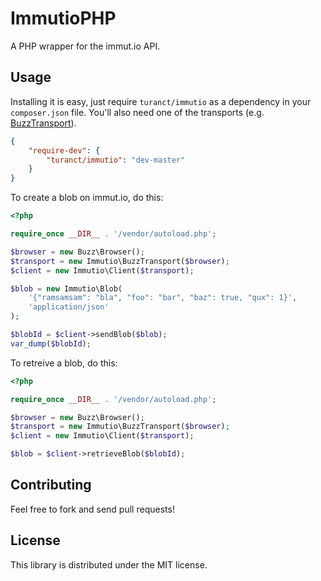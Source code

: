 ImmutioPHP
=============================

A PHP wrapper for the immut.io API.


Usage
-----------------------------

Installing it is easy, just require `turanct/immutio` as a dependency in your `composer.json` file. You'll also need one of the transports (e.g. [BuzzTransport](https://github.com/turanct/immutio-buzz)).

```json
{
    "require-dev": {
        "turanct/immutio": "dev-master"
    }
}
```

To create a blob on immut.io, do this:

```php
<?php

require_once __DIR__ . '/vendor/autoload.php';

$browser = new Buzz\Browser();
$transport = new Immutio\BuzzTransport($browser);
$client = new Immutio\Client($transport);

$blob = new Immutio\Blob(
    '{"ramsamsam": "bla", "foo": "bar", "baz": true, "qux": 1}',
    'application/json'
);

$blobId = $client->sendBlob($blob);
var_dump($blobId);
```

To retreive a blob, do this:

```php
<?php

require_once __DIR__ . '/vendor/autoload.php';

$browser = new Buzz\Browser();
$transport = new Immutio\BuzzTransport($browser);
$client = new Immutio\Client($transport);

$blob = $client->retrieveBlob($blobId);
```


Contributing
-----------------------------

Feel free to fork and send pull requests!


License
-----------------------------

This library is distributed under the MIT license.
